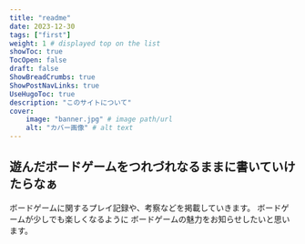 ```yaml
---
title: "readme"
date: 2023-12-30
tags: ["first"]
weight: 1 # displayed top on the list
showToc: true
TocOpen: false
draft: false
ShowBreadCrumbs: true
ShowPostNavLinks: true
UseHugoToc: true
description: "このサイトについて"
cover:
    image: "banner.jpg" # image path/url
    alt: "カバー画像" # alt text
---
```


## 遊んだボードゲームをつれづれなるままに書いていけたらなぁ

ボードゲームに関するプレイ記録や、考察などを掲載していきます。 ボードゲームが少しでも楽しくなるように ボードゲームの魅力をお知らせしたいと思います。
